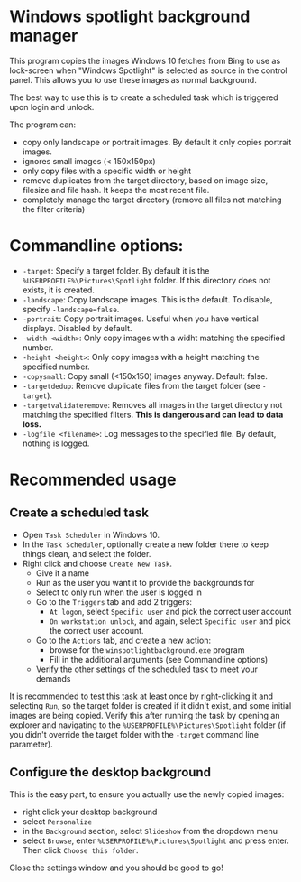 # Windows spotlight background manager

This program copies the images Windows 10 fetches from Bing to use as lock-screen when "Windows Spotlight" is selected as source in the control panel. This allows you to use these images as normal background. 

The best way to use this is to create a scheduled task which is triggered upon login and unlock.

The program can:

* copy only landscape or portrait images. By default it only copies portrait images.
* ignores small images (< 150x150px)
* only copy files with a specific width or height
* remove duplicates from the target directory, based on image size, filesize and file hash. It keeps the most recent file.
* completely manage the target directory (remove all files not matching the filter criteria)

# Commandline options:

* `-target`: Specify a target folder. By default it is the `%USERPROFILE%\Pictures\Spotlight` folder. If this directory does not exists, it is created.
* `-landscape`: Copy landscape images. This is the default. To disable, specify `-landscape=false`.
* `-portrait`: Copy portrait images. Useful when you have vertical displays. Disabled by default.
* `-width <width>`: Only copy images with a widht matching the specified number.
* `-height <height>`: Only copy images with a height matching the specified number.
* `-copysmall`: Copy small (<150x150) images anyway. Default: false.
* `-targetdedup`: Remove duplicate files from the target folder (see `-target`).
* `-targetvalidateremove`: Removes all images in the target directory not matching the specified filters. **This is dangerous and can lead to data loss.**
* `-logfile <filename>`: Log messages to the specified file. By default, nothing is logged.

# Recommended usage

## Create a scheduled task

* Open `Task Scheduler` in Windows 10.
* In the `Task Scheduler`, optionally create a new folder there to keep things clean, and select the folder.
* Right click and choose `Create New Task`.
  * Give it a name
  * Run as the user you want it to provide the backgrounds for
  * Select to only run when the user is logged in
  * Go to the `Triggers` tab and add 2 triggers:
    * `At logon`, select `Specific user` and pick the correct user account
    * `On workstation unlock`, and again, select `Specific user` and pick the correct user account.
  * Go to the `Actions` tab, and create a new action:
    * browse for the `winspotlightbackground.exe` program
    * Fill in the additional arguments (see Commandline options)
  * Verify the other settings of the scheduled task to meet your demands

It is recommended to test this task at least once by right-clicking it and selecting `Run`, so the target folder is created if it didn't exist, and some initial images are being copied. Verify this after running the task by opening an explorer and navigating to the `%USERPROFILE%\Pictures\Spotlight` folder (if you didn't override the target folder with the `-target` command line parameter).

## Configure the desktop background

This is the easy part, to ensure you actually use the newly copied images:

* right click your desktop background
* select `Personalize`
* in the `Background` section, select `Slideshow` from the dropdown menu
* select `Browse`, enter `%USERPROFILE%\Pictures\Spotlight` and press enter. Then click `Choose this folder`.

Close the settings window and you should be good to go!

